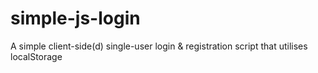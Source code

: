 # simple-js-login
A simple client-side(d) single-user login &amp; registration script that utilises localStorage

